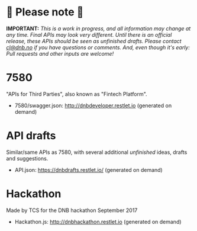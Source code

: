 # 🥁 Please note 🥁

**IMPORTANT:** _This is a work in progress, and all information may change at any time. Final APIs may look very different. Until there is an official release, these APIs should be seen as unfinished drafts. Please contact cl@dnb.no if you have questions or comments. And, even though it's early: Pull requests and other inputs are welcome!_

# 7580

"APIs for Third Parties", also known as "Fintech Platform".

* 7580/swagger.json: http://dnbdeveloper.restlet.io (generated on demand)

# API drafts

Similar/same APIs as 7580, with several additional _unfinished_ ideas, drafts and suggestions.

* API.json: https://dnbdrafts.restlet.io/ (generated on demand)

# Hackathon
Made by TCS for the DNB hackathon September 2017

* Hackathon.js: http://dnbhackathon.restlet.io (generated on demand)




